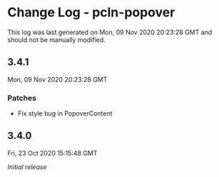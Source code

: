 # Change Log - pcln-popover

This log was last generated on Mon, 09 Nov 2020 20:23:28 GMT and should not be manually modified.

## 3.4.1
Mon, 09 Nov 2020 20:23:28 GMT

### Patches

- Fix style bug in PopoverContent

## 3.4.0
Fri, 23 Oct 2020 15:15:48 GMT

_Initial release_

